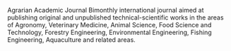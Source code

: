 Agrarian Academic Journal
Bimonthly international journal aimed at publishing original and unpublished technical-scientific works in the areas of Agronomy, Veterinary Medicine, Animal Science, Food Science and Technology, Forestry Engineering, Environmental Engineering, Fishing Engineering, Aquaculture and related areas.
